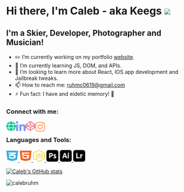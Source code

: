 # Hi there, I'm Caleb - aka Keegs <img src="https://media.giphy.com/media/hvRJCLFzcasrR4ia7z/giphy.gif" width="30px">

## I'm a Skier, Developer, Photographer and Musician!
- :pencil2: I’m currently working on  my portfolio [website].
- :briefcase: I’m currently learning JS, DOM, and APIs.
- :school: I’m looking to learn more about React, IOS app development and Jailbreak tweaks.
- 📫 How to reach me: ruhmc0619@gmail.com
- ⚡ Fun fact: I have and eidetic memory! :brain:

<h3 align="left">Connect with me:</h3>
<p align="left">
<a href="https://calebruhm.github.io/Caleb-Ruhm---Portfolio//" target="_blank">
  <img align="left" alt="Caleb's Portfolio Website" width="26px" src="assets/globe-solid.svg" />
</a>
<a href="https://www.linkedin.com/in/caleb-ruhm-329450192/" target="_blank">
  <img align="left" alt="Caleb's LinkedIN" width="26px" src="assets/linkedin-in-brands.svg" />
</a>
<a href="https://codepen.io/calebruhm" target="_blank">
  <img align="left" alt="Caleb's CodePen" width="26px" src="assets/codepen-brands.svg" />
</a>
<a href="https://www.instagram.com/relaxcaleb/" target="_blank">
  <img align="left" alt="Caleb's Instagram" width="26px" src="assets/instagram-brands.svg" />
</a>
</p>
<br>

<h3 align="left">Languages and Tools:</h3>
<p align="left"> 
  <a href="https://www.w3schools.com/css/" target="_blank" > 
    <img src="assets/css3-alt-brands.svg" alt="css3" width="32" height="32"/> 
    </a> 
  <a href="https://www.w3.org/html/" target="_blank">
    <img src="assets/html5-brands.svg" alt="html5" width="32" height="32"/> 
    </a>
  <a href="https://developer.mozilla.org/en-US/docs/Web/JavaScript" target="_blank" rel="noreferrer"> 
    <img src="assets/node-js-brands.svg" alt="javascript" width="32" height="32"/> 
    </a> 
  <a href="https://www.photoshop.com/en" target="_blank"> 
    <img src="assets/adobe-photoshop.svg" alt="photoshop" width="32" height="32"/> 
    </a> 
  <a href="https://www.adobe.com/in/products/illustrator.html" target="_blank"> 
    <img src="assets/adobe-illustrator.svg" alt="illustrator" width="32" height="32"/> 
    </a> 
  <a href="https://lightroom.adobe.com/" target="_blank"> 
    <img src="assets/adobe-lightroom.svg" alt="lightroom" width="32" height="32"/> 
    </a> 
</p>

[![Caleb's GitHub stats](https://github-readme-stats.vercel.app/api?username=calebruhm&theme=tokyonight&show_icons=true)](https://github.com/anuraghazra/github-readme-stats)


<p align="left"> <img src="https://komarev.com/ghpvc/?username=calebruhm&label=Profile%20views&color=bb9af7&style=flat" alt="calebruhm" /> </p>

[Website]: https://www.calebruhm.com
